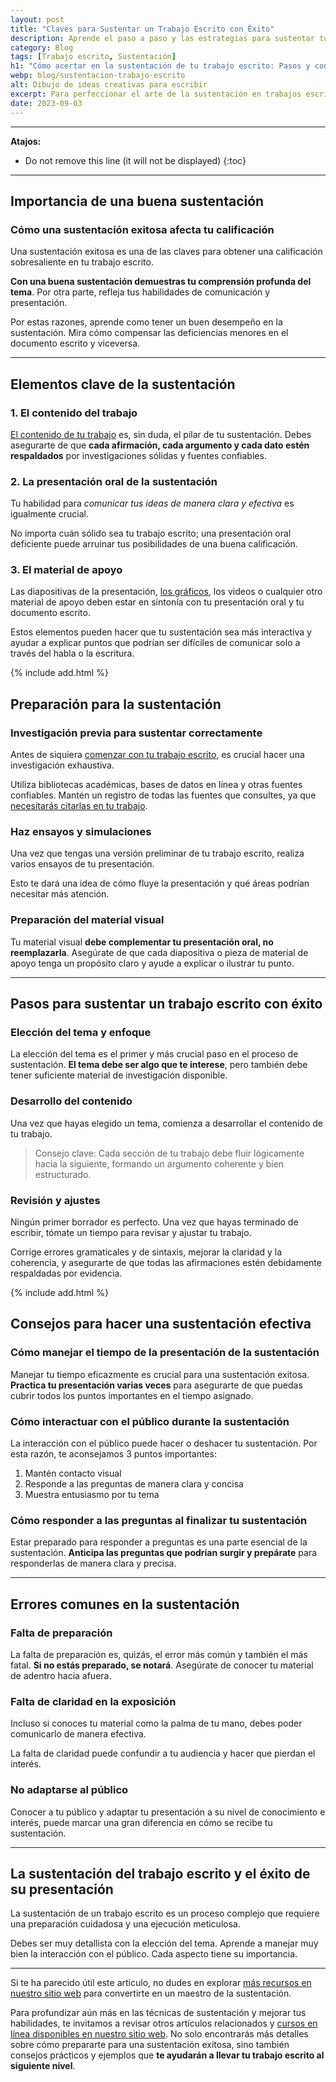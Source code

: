 ```yaml
---
layout: post
title: "Claves para Sustentar un Trabajo Escrito con Éxito"
description: Aprende el paso a paso y las estrategias para sustentar tu trabajo escrito de manera efectiva. ¡Haz clic y domina el arte de la sustentación!
category: Blog
tags: [Trabajo escrito, Sustentación]
h1: "Cómo acertar en la sustentación de tu trabajo escrito: Pasos y consejos esenciales"
webp: blog/sustentacion-trabajo-escrito
alt: Dibujo de ideas creativas para escribir
excerpt: Para perfeccionar el arte de la sustentación en trabajos escritos, te enseñamos desde la preparación inicial hasta la presentación final.
date: 2023-09-03
---
```

----

**Atajos:**

* Do not remove this line (it will not be displayed)
{:toc}

----

## Importancia de una buena sustentación

### Cómo una sustentación exitosa afecta tu calificación

Una sustentación exitosa es una de las claves para obtener una calificación sobresaliente en tu trabajo escrito.

**Con una buena sustentación demuestras tu comprensión profunda del tema**. Por otra parte, refleja tus habilidades de comunicación y presentación.

Por estas razones, aprende como tener un buen desempeño en la sustentación. Mira cómo compensar las deficiencias menores en el documento escrito y viceversa.

----

## Elementos clave de la sustentación

### 1. El contenido del trabajo

[El contenido de tu trabajo]({{'cuerpo-trabajo-escrito'|relative_url}} "Cuerpo del trabajo escrito") es, sin duda, el pilar de tu sustentación. Debes asegurarte de que **cada afirmación, cada argumento y cada dato estén respaldados** por investigaciones sólidas y fuentes confiables.

### 2. La presentación oral de la sustentación

Tu habilidad para *comunicar tus ideas de manera clara y efectiva* es igualmente crucial.

No importa cuán sólido sea tu trabajo escrito; una presentación oral deficiente puede arruinar tus posibilidades de una buena calificación.

### 3. El material de apoyo

Las diapositivas de la presentación, [los gráficos]({{'imagenes-trabajo-escrito'|relative_url}} "Gráficos e imágenes"), los videos o cualquier otro material de apoyo deben estar en sintonía con tu presentación oral y tu documento escrito.

Estos elementos pueden hacer que tu sustentación sea más interactiva y ayudar a explicar puntos que podrían ser difíciles de comunicar solo a través del habla o la escritura.

{% include add.html %}

## Preparación para la sustentación

### Investigación previa para sustentar correctamente

Antes de siquiera [comenzar con tu trabajo escrito](/), es crucial hacer una investigación exhaustiva.

Utiliza bibliotecas académicas, bases de datos en línea y otras fuentes confiables. Mantén un registro de todas las fuentes que consultes, ya que [necesitarás citarlas en tu trabajo]({{'cita-trabajo-escrito'|relative_url}} "Citar trabajo escrito").

### Haz ensayos y simulaciones

Una vez que tengas una versión preliminar de tu trabajo escrito, realiza varios ensayos de tu presentación.

Esto te dará una idea de cómo fluye la presentación y qué áreas podrían necesitar más atención.

### Preparación del material visual

Tu material visual **debe complementar tu presentación oral, no reemplazarla**. Asegúrate de que cada diapositiva o pieza de material de apoyo tenga un propósito claro y ayude a explicar o ilustrar tu punto.

----

## Pasos para sustentar un trabajo escrito con éxito

### Elección del tema y enfoque

La elección del tema es el primer y más crucial paso en el proceso de sustentación. **El tema debe ser algo que te interese**, pero también debe tener suficiente material de investigación disponible.

### Desarrollo del contenido

Una vez que hayas elegido un tema, comienza a desarrollar el contenido de tu trabajo.

>Consejo clave: Cada sección de tu trabajo debe fluir lógicamente hacia la siguiente, formando un argumento coherente y bien estructurado.

### Revisión y ajustes

Ningún primer borrador es perfecto. Una vez que hayas terminado de escribir, tómate un tiempo para revisar y ajustar tu trabajo.

Corrige errores gramaticales y de sintaxis, mejorar la claridad y la coherencia, y asegurarte de que todas las afirmaciones estén debidamente respaldadas por evidencia.

{% include add.html %}

## Consejos para hacer una sustentación efectiva

### Cómo manejar el tiempo de la presentación de la sustentación

Manejar tu tiempo eficazmente es crucial para una sustentación exitosa. **Practica tu presentación varias veces** para asegurarte de que puedas cubrir todos los puntos importantes en el tiempo asignado.

### Cómo interactuar con el público durante la sustentación

La interacción con el público puede hacer o deshacer tu sustentación. Por esta razón, te aconsejamos 3 puntos importantes:

1. Mantén contacto visual
2. Responde a las preguntas de manera clara y concisa
3. Muestra entusiasmo por tu tema

### Cómo responder a las preguntas al finalizar tu sustentación

Estar preparado para responder a preguntas es una parte esencial de la sustentación. **Anticipa las preguntas que podrían surgir y prepárate** para responderlas de manera clara y precisa.

----

## Errores comunes en la sustentación

### Falta de preparación

La falta de preparación es, quizás, el error más común y también el más fatal. **Si no estás preparado, se notará**. Asegúrate de conocer tu material de adentro hacia afuera.

### Falta de claridad en la exposición

Incluso si conoces tu material como la palma de tu mano, debes poder comunicarlo de manera efectiva.

La falta de claridad puede confundir a tu audiencia y hacer que pierdan el interés.

### No adaptarse al público

Conocer a tu público y adaptar tu presentación a su nivel de conocimiento e interés, puede marcar una gran diferencia en cómo se recibe tu sustentación.

----

## La sustentación del trabajo escrito y el éxito de su presentación

La sustentación de un trabajo escrito es un proceso complejo que requiere una preparación cuidadosa y una ejecución meticulosa.

Debes ser muy detallista con la elección del tema. Aprende a manejar muy bien la interacción con el público. Cada aspecto tiene su importancia.

----

Si te ha parecido útil este artículo, no dudes en explorar [más recursos en nuestro sitio web]({{'tips-y-consejos'|relative_url}}) para convertirte en un maestro de la sustentación.

Para profundizar aún más en las técnicas de sustentación y mejorar tus habilidades, te invitamos a revisar otros artículos relacionados y [cursos en línea disponibles en nuestro sitio web]({{'cursos-de-trabajos-escritos'|relative_url}}). No solo encontrarás más detalles sobre cómo prepararte para una sustentación exitosa, sino también consejos prácticos y ejemplos que **te ayudarán a llevar tu trabajo escrito al siguiente nivel**.
